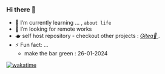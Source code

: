 ### Hi there 👋

- 🌱 I’m currently learning ... , `about life` 
- 🤔 I’m looking for remote works
- 🫖 self host repository - checkout other projects : <a href="https://gitea.ajikamaludin.id" target="_blank"> _Gitea🍵_ </a>.
- ⚡ Fun fact: ...
  - make the bar green : 26-01-2024

[![wakatime](https://wakatime.com/badge/user/f0d6bf01-5c22-4b35-ae48-2744561a2a5f.svg)](https://wakatime.com/@f0d6bf01-5c22-4b35-ae48-2744561a2a5f)

<!--
**ajikamaludin/ajikamaludin** is a ✨ _special_ ✨ repository because its `README.md` (this file) appears on your GitHub profile.

Here are some ideas to get you started:

- 🔭 I’m currently working on ...
- 🌱 I’m currently learning ...
- 👯 I’m looking to collaborate on ...
- 🤔 I’m looking for help with ...
- 💬 Ask me about ...
- 📫 How to reach me: ...
- 😄 Pronouns: ...
- ⚡ Fun fact: ...
test
-->
